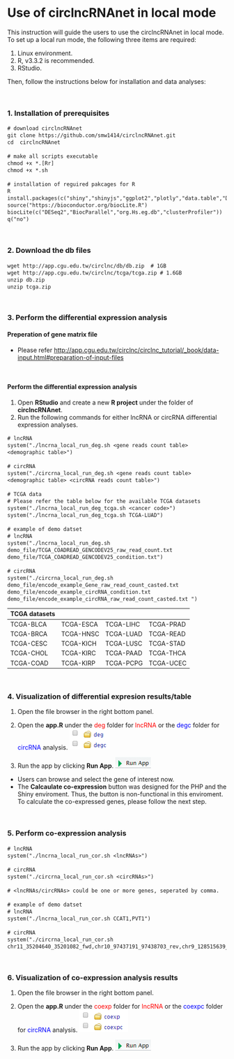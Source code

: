 # **Use of circlncRNAnet in local mode**

This instruction will guide the users to use the circlncRNAnet in local mode. To set up a local run mode, the following three items are required:

1. Linux environment.   
2. R, v3.3.2 is recommended.  
3. RStudio.  
 
Then, follow the instructions below for installation and data analyses:
  
<br> 
  
### **1. Installation of prerequisites**  

```
# download circlncRNAnet
git clone https://github.com/smw1414/circlncRNAnet.git
cd  circlncRNAnet

# make all scripts executable  
chmod +x *.[Rr]
chmod +x *.sh

# installation of reguired pakcages for R
R
install.packages(c("shiny","shinyjs","ggplot2","plotly","data.table","DT","visNetwork","googleVis","magrittr","factoextra","plyr","circlize","getopt"))
source("https://bioconductor.org/biocLite.R")
biocLite(c("DESeq2","BiocParallel","org.Hs.eg.db","clusterProfiler"))
q("no")

```
  
<br> 
  
### **2. Download the db files**  

```
wget http://app.cgu.edu.tw/circlnc/db/db.zip  # 1GB
wget http://app.cgu.edu.tw/circlnc/tcga/tcga.zip # 1.6GB
unzip db.zip  
unzip tcga.zip  
```
  
<br> 
  
### **3. Perform the differential expression analysis**
  
#### **Preperation of gene matrix file**
* Please refer http://app.cgu.edu.tw/circlnc/circlnc_tutorial/_book/data-input.html#preparation-of-input-files  
<br>  

#### **Perform the differential expression analysis**

1. Open **RStudio** and create a new **R project** under the folder of **circlncRNAnet**.  
2. Run the following commands for either lncRNA or circRNA differential expression analyses.  

```
# lncRNA  
system("./lncrna_local_run_deg.sh <gene reads count table> <demographic table>")

# circRNA 
system("./circrna_local_run_deg.sh <gene reads count table> <demographic table> <circRNA reads count table>")

# TCGA data 
# Please refer the table below for the available TCGA datasets
system("./lncrna_local_run_deg_tcga.sh <cancer code>")
system("./lncrna_local_run_deg_tcga.sh TCGA-LUAD")

# example of demo datset  
# lncRNA 
system("./lncrna_local_run_deg.sh demo_file/TCGA_COADREAD_GENCODEV25_raw_read_count.txt demo_file/TCGA_COADREAD_GENCODEV25_condition.txt")

# circRNA  
system("./circrna_local_run_deg.sh demo_file/encode_example_Gene_raw_read_count_casted.txt demo_file/encode_example_circRNA_condition.txt demo_file/encode_example_circRNA_raw_read_count_casted.txt ") 
```

|TCGA datasets| | | |  
|----------|----------|---------|---------|  
|TCGA-BLCA |TCGA-ESCA |TCGA-LIHC|TCGA-PRAD|  
|TCGA-BRCA |TCGA-HNSC |TCGA-LUAD|TCGA-READ|  
|TCGA-CESC |TCGA-KICH |TCGA-LUSC|TCGA-STAD|  
|TCGA-CHOL |TCGA-KIRC |TCGA-PAAD|TCGA-THCA|  
|TCGA-COAD |TCGA-KIRP |TCGA-PCPG|TCGA-UCEC|  


<br> 
  
### **4. Visualization of differential expresion results/table** 

1. Open the file browser in the right bottom panel.    

2. Open the **app.R** under the <span style="color:red">deg</span> folder for <span style="color:red">lncRNA</span> or the <span style="color:blue">degc</span> folder for <span style="color:blue">circRNA</span> analysis. ![App folders](figs/deg.png)  

3. Run the app by clicking **Run App**. ![Run App](figs/runapp.png)  

* Users can browse and select the gene of interest now.  
* The **Calcaulate co-expression** button was designed for the PHP and the Shiny enviroment. Thus, the button is non-functional in this enviroment. To calculate the co-expressed genes, please follow the next step.
  
<br> 
  
### **5. Perform co-expression analysis**  

```
# lncRNA
system("./lncrna_local_run_cor.sh <lncRNAs>")  

# circRNA
system("./circrna_local_run_cor.sh <circRNAs>")

# <lncRNAs/circRNAs> could be one or more genes, seperated by comma.

# example of demo datset
# lncRNA 
system("./lncrna_local_run_cor.sh CCAT1,PVT1")

# circRNA  
system("./circrna_local_run_cor.sh chr11_35204640_35201082_fwd,chr10_97437191_97438703_rev,chr9_128515639_128508876_fwd") 
```
  
<br> 
  
### **6. Visualization of co-expression analysis results**  

1. Open the file browser in the right bottom panel.    

2. Open the **app.R** under the <span style="color:red">coexp</span> folder for <span style="color:red">lncRNA</span> or the <span style="color:blue">coexpc</span> folder for <span style="color:blue">circRNA</span> analysis. ![App folders](figs/coexp.png)  

3. Run the app by clicking **Run App**. ![Run App](figs/runapp.png) 


<br>  
<br>   
<br>  






